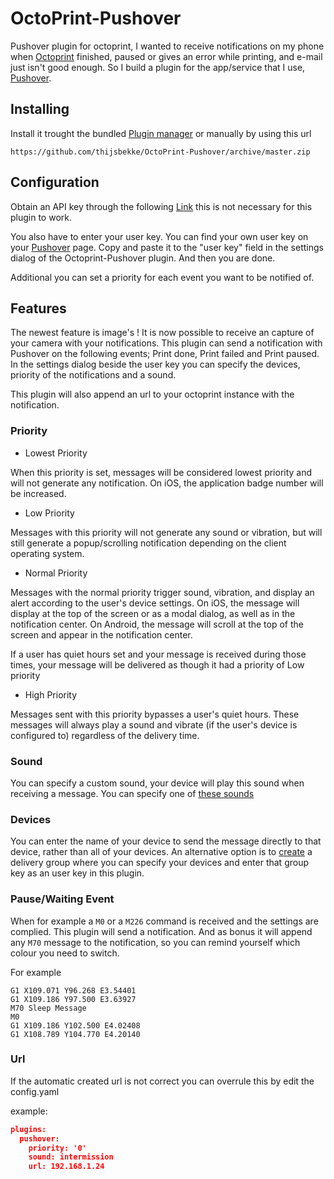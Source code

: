 # OctoPrint-Pushover
Pushover plugin for octoprint, I wanted to receive notifications on my phone when [Octoprint](https://octoprint.org) finished, paused or gives an error while printing, and e-mail just isn't good enough. So I build a plugin for the app/service that I use, [Pushover](https://pushover.net).

## Installing

Install it trought the bundled [Plugin manager](http://docs.octoprint.org/en/master/bundledplugins/pluginmanager.html) or manually by using this url
```
https://github.com/thijsbekke/OctoPrint-Pushover/archive/master.zip
```
## Configuration

Obtain an API key through the following [Link](https://pushover.net/apps/clone/octoprint) this is not necessary for this plugin to work. 

You also have to enter your user key. You can find your own user key on your [Pushover](https://pushover.net) page. Copy and paste it to the "user key" field in the settings dialog of the Octoprint-Pushover plugin. And then you are done. 

Additional you can set a priority for each event you want to be notified of. 

## Features

The newest feature is image's ! It is now possible to receive an capture of your camera with your notifications.
This plugin can send a notification with Pushover on the following events; Print done, Print failed and Print paused. In the settings dialog beside the user key you can specify the devices, priority of the notifications and a sound.

This plugin will also append an url to your octoprint instance with the notification.


### Priority

- Lowest Priority

When this priority is set, messages will be considered lowest priority and will not generate any notification. On iOS, the application badge number will be increased.

- Low Priority

Messages with this priority will not generate any sound or vibration, but will still generate a popup/scrolling notification depending on the client operating system.

- Normal Priority

Messages with the normal priority trigger sound, vibration, and display an alert according to the user's device settings. On iOS, the message will display at the top of the screen or as a modal dialog, as well as in the notification center. On Android, the message will scroll at the top of the screen and appear in the notification center.

If a user has quiet hours set and your message is received during those times, your message will be delivered as though it had a priority of Low priority

- High Priority

Messages sent with this priority bypasses a user's quiet hours. These messages will always play a sound and vibrate (if the user's device is configured to) regardless of the delivery time.

### Sound

You can specify a custom sound, your device will play this sound when receiving a message. You can specify one of [these sounds](https://pushover.net/api#sounds)

### Devices

You can enter the name of your device to send the message directly to that device, rather than all of your devices. An alternative option is to [create](https://pushover.net/groups/build) a delivery group where you can specify your devices and enter that group key as an user key in this plugin.

### Pause/Waiting Event

When for example a ```M0``` or a ```M226``` command is received and the settings are complied. This plugin will send a notification. And as bonus it will append any ```M70``` message to the notification, so you can remind yourself which colour you need to switch.

For example
```GCODE
G1 X109.071 Y96.268 E3.54401
G1 X109.186 Y97.500 E3.63927
M70 Sleep Message
M0
G1 X109.186 Y102.500 E4.02408
G1 X108.789 Y104.770 E4.20140
```

### Url

If the automatic created url is not correct you can overrule this by edit the config.yaml

example:
```JSON
plugins:
  pushover:
    priority: '0'
    sound: intermission
    url: 192.168.1.24
```
